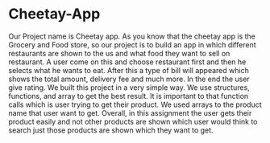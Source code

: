 # Cheetay-App
Our Project name is Cheetay app. As you know that the cheetay app is the Grocery and Food store, so our project is to build an app in which different restaurants are shown to the us and what food they want to sell on restaurant. A user come on this and choose restaurant first and then he selects what he wants to eat. After this a type of bill will appeared which shows the total amount, delivery fee and much more. In the end the user give rating.
We built this project in a very simple way. We use structures, functions, and array to get the best result. It is important to that function calls which is user trying to get their product. We used arrays to the product name that user want to get. 
Overall, in this assignment the user gets their product easily and not other products are shown which user would think to search just those products are shown which they want to get. 
